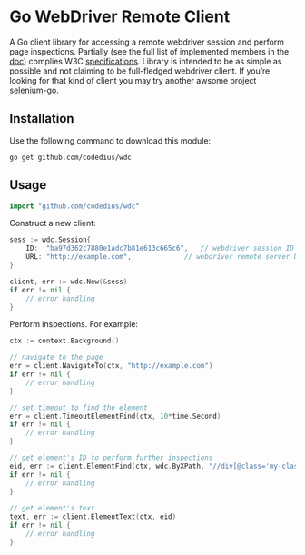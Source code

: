 # Go WebDriver Remote Client
A Go client library for accessing a remote webdriver session and perform page inspections. Partially (see the full list of implemented members in the [doc](https://pkg.go.dev/github.com/codedius/wdc?tab=doc)) complies W3C [specifications](https://www.w3.org/TR/webdriver/). Library is intended to be as simple as possible and not claiming to be full-fledged webdriver client. If you’re looking for that kind of client you may try another awsome project [selenium-go](https://github.com/tebeka/selenium).

## Installation
Use the following command to download this module:
```
go get github.com/codedius/wdc
```

## Usage
```go
import "github.com/codedius/wdc"
```

Construct a new client:

```go
sess := wdc.Session{
    ID:  "ba97d362c7880e1adc7b81e613c665c6",   // webdriver session ID
    URL: "http://example.com",  	       // webdriver remote server URL
}

client, err := wdc.New(&sess)
if err != nil {
    // error handling
}
```

Perform inspections. For example:


```go
ctx := context.Background()

// navigate to the page
err = client.NavigateTo(ctx, "http://example.com") 
if err != nil {
    // error handling
}

// set timeout to find the element
err = client.TimeoutElementFind(ctx, 10*time.Second)
if err != nil {
    // error handling
}

// get element's ID to perform further inspections
eid, err := client.ElementFind(ctx, wdc.ByXPath, "//div[@class='my-class']")
if err != nil {
    // error handling
}
	
// get element's text
text, err := client.ElementText(ctx, eid)
if err != nil {
    // error handling
}
```
